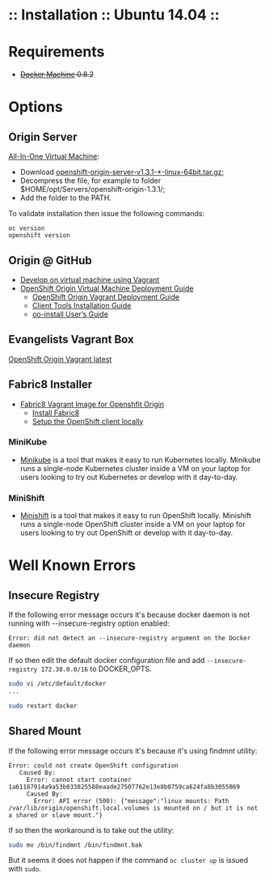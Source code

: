 ﻿:: Installation :: Ubuntu 14.04 ::
==================================

# Requirements

- ~~[Docker Machine](https://github.com/docker/machine/) 0.8.2~~

# Options

## Origin Server

[All-In-One Virtual Machine](https://www.openshift.org/vm/):

- Download [openshift-origin-server-v1.3.1-*-linux-64bit.tar.gz](https://github.com/openshift/origin/releases/tag/v1.3.1);
- Decompress the file, for example to folder $HOME/opt/Servers/openshift-origin-1.3.1/;
- Add the folder to the PATH.

To validate installation then issue the following commands:

```
oc version
openshift version
```

## Origin @ GitHub

- [Develop on virtual machine using Vagrant](https://github.com/openshift/origin/blob/master/CONTRIBUTING.adoc#develop-on-virtual-machine-using-vagrant)
- [OpenShift Origin Virtual Machine Deployment Guide](https://github.com/openshift/origin-server/blob/master/documentation/oo_deployment_guide_vm.adoc)
    - [OpenShift Origin Vagrant Deployment Guide](https://github.com/openshift/origin-server/blob/master/documentation/oo_deployment_guide_vagrant.adoc)
    - [Client Tools Installation Guide](https://github.com/openshift/origin-server/blob/master/documentation/oo_client_tools_installation_guide.adoc)
    - [oo-install User’s Guide](https://github.com/openshift/origin-server/blob/master/documentation/oo_install_users_guide.adoc)

## Evangelists Vagrant Box

[OpenShift Origin Vagrant latest](https://github.com/openshift-evangelists/vagrant-origin)

## Fabric8 Installer

- [Fabric8 Vagrant Image for Openshfit Origin](http://fabric8.io/guide/getStarted/vagrant.html)
    - [Install Fabric8](http://fabric8.io/guide/getStarted/gofabric8.html)
    - [Setup the OpenShift client locally](http://fabric8.io/guide/getStarted/local.html)

### MiniKube

- [Minikube](https://github.com/kubernetes/minikube) is a tool that makes it easy to run Kubernetes locally. Minikube runs a single-node Kubernetes cluster inside a VM on your laptop for users looking to try out Kubernetes or develop with it day-to-day.

### MiniShift

- [Minishift](https://github.com/minishift/minishift) is a tool that makes it easy to run OpenShift locally. Minishift runs a single-node OpenShift cluster inside a VM on your laptop for users looking to try out OpenShift or develop with it day-to-day.

# Well Known Errors

## Insecure Registry

If the following error message occurs it's because docker daemon is not running with --insecure-registry option enabled:

```
Error: did not detect an --insecure-registry argument on the Docker daemon
```

If so then edit the default docker configuration file and add ```--insecure-registry 172.30.0.0/16``` to DOCKER_OPTS.

```bash
sudo vi /etc/default/docker
...

sudo restart docker
```

## Shared Mount

If the following error message occurs it's because it's using findmnt utility:

```
Error: could not create OpenShift configuration
   Caused By:
     Error: cannot start container 1a61187914a9a53b833825588eaade27507762e13e8b0759ca624fa8b3055869
     Caused By:
       Error: API error (500): {"message":"linux mounts: Path /var/lib/origin/openshift.local.volumes is mounted on / but it is not a shared or slave mount."}
```

If so then the workaround is to take out the utility:

```bash
sudo mv /bin/findmnt /bin/findmnt.bak
```

But it seems it does not happen if the command ```oc cluster up``` is issued with ```sudo```.

